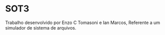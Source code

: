 # SOT3
Trabalho desenvolvido por Enzo C Tomasoni e Ian Marcos, Referente a um simulador de sistema de arquivos.
